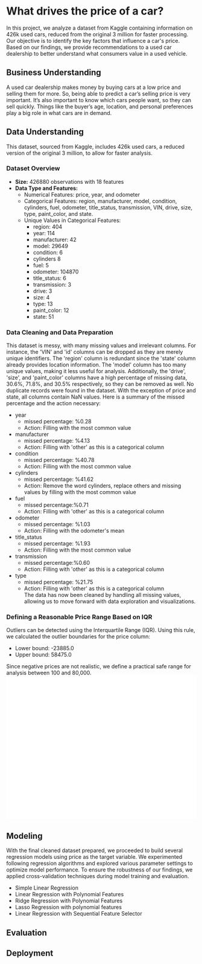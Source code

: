 # What drives the price of a car?
In this project, we analyze a dataset from Kaggle containing information on 426k used cars, reduced from the original 3 million for faster processing. Our objective is to identify the key factors that influence a car's price. Based on our findings, we provide recommendations to a used car dealership to better understand what consumers value in a used vehicle.
## Business Understanding
A used car dealership makes money by buying cars at a low price and selling them for more. So, being able to predict a car’s selling price is very important. It’s also important to know which cars people want, so they can sell quickly. Things like the buyer’s age, location, and personal preferences play a big role in what cars are in demand.

## Data Understanding 
This dataset, sourced from Kaggle, includes 426k used cars, a reduced version of the original 3 million, to allow for faster analysis.
### Dataset Overview
- **Size:** 426880  observations with 18 features
- **Data Type and Features:**
  - Numerical Features: price, year, and odometer
  - Categorical Features: region, manufacturer, model, condition, cylinders, fuel, odometer, title_status,    transmission, VIN, drive, size, type, paint_color, and state.
   - Unique Values in Categorical Features:
      - region: 404
      - year: 114
      - manufacturer: 42
      - model: 29649
      - condition: 6
      - cylinders 8
      - fuel: 5
      - odometer: 104870
      - title_status: 6
      - transmission: 3
      - drive: 3
      - size: 4
      - type: 13
      - paint_color: 12
      - state: 51
### Data Cleaning and Data Preparation
This dataset is messy, with many missing values and irrelevant columns. For instance, the 'VIN' and 'id' columns can be dropped as they are merely unique identifiers. The 'region' column is redundant since the 'state' column already provides location information. The 'model' column has too many unique values, making it less useful for analysis. Additionally, the 'drive', 'size', and 'paint_color' columns have a high percentage of missing data, 30.6%, 71.8%, and 30.5% respectively, so they can be removed as well. No duplicate records were found in the dataset.
With the exception of price and state, all columns contain NaN values. Here is a summary of the missed percentage and the action necessary:
- year
  - missed percentage: %0.28
  - Action: Filling with the most common value
- manufacturer
  - missed percentage: %4.13
  - Action: Filling with 'other' as this is a categorical column
- condition
  -  missed percentage: %40.78
  -  Action: Filling with the most common value
- cylinders
  -  missed percentage: %41.62
  -  Action: Remove the word cylinders, replace others and missing values by filling with the most common value
- fuel
  - missed percentage:%0.71
  - Action: Filling with 'other' as this is a categorical column
- odometer
  - missed percentage: %1.03
  - Action: Filling with the odometer's mean
- title_status
  - missed percentage: %1.93
  - Action: Filling with the most common value
- transmission
  - missed percentage:%0.60
  - Action: Filling with 'other' as this is a categorical column
- type
  - missed percentage: %21.75
  - Action: Filling with 'other' as this is a categorical column\
The data has now been cleaned by handling all missing values, allowing us to move forward with data exploration and visualizations.
### Defining a Reasonable Price Range Based on IQR
Outliers can be detected using the Interquartile Range (IQR). Using this rule, we calculated the outlier boundaries for the price column:
   - Lower bound: -23885.0
   - Upper bound: 58475.0
     
Since negative prices are not realistic, we define a practical safe range for analysis between 100 and 80,000.
![plot1](figures/plot1.png)

## Modeling
With the final cleaned dataset prepared, we proceeded to build several regression models using price as the target variable. We experimented following regression algorithms and explored various parameter settings to optimize model performance. To ensure the robustness of our findings, we applied cross-validation techniques during model training and evaluation.

 - Simple Linear Regression
 - Linear Regression with Polynomial Features
 - Ridge Regression with Polynomial Features
 - Lasso Regression with polynomial features
 - Linear Regression with Sequential Feature Selector


## Evaluation

## Deployment

